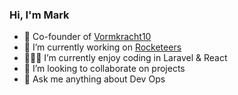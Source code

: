 ### Hi, I'm Mark

- 📍 Co-founder of [Vormkracht10](https://vormkracht10.nl)
- 🚀 I’m currently working on [Rocketeers](https://rocketee.rs)
- 👨🏻‍🚀 I’m currently enjoy coding in Laravel & React
- 👯 I’m looking to collaborate on projects
- 💬 Ask me anything about Dev Ops
